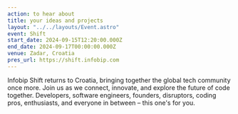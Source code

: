 ```yaml
---
action: to hear about
title: your ideas and projects
layout: "../../layouts/Event.astro"
event: Shift
start_date: 2024-09-15T12:20:00.000Z
end_date: 2024-09-17T00:00:00.000Z
venue: Zadar, Croatia
pres_url: https://shift.infobip.com
---
```


Infobip Shift returns to Croatia, bringing together the global tech community once more. Join us as we connect, innovate, and explore the future of code together. Developers, software engineers, founders, disruptors, coding pros, enthusiasts, and everyone in between – this one's for you.